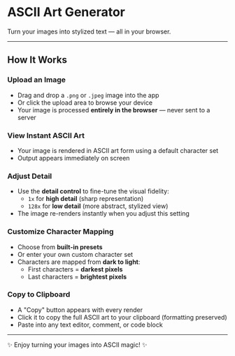 # ASCII Art Generator

Turn your images into stylized text — all in your browser.

---

## How It Works

### Upload an Image
- Drag and drop a `.png` or `.jpeg` image into the app  
- Or click the upload area to browse your device  
- Your image is processed **entirely in the browser** — never sent to a server

### View Instant ASCII Art
- Your image is rendered in ASCII art form using a default character set  
- Output appears immediately on screen

### Adjust Detail
- Use the **detail control** to fine-tune the visual fidelity:
  - `1x` for **high detail** (sharp representation)
  - `128x` for **low detail** (more abstract, stylized view)
- The image re-renders instantly when you adjust this setting

### Customize Character Mapping
- Choose from **built-in presets**
- Or enter your own custom character set
- Characters are mapped from **dark to light**:
  - First characters = **darkest pixels**
  - Last characters = **brightest pixels**

### Copy to Clipboard
- A "Copy" button appears with every render
- Click it to copy the full ASCII art to your clipboard (formatting preserved)
- Paste into any text editor, comment, or code block

---

✨ Enjoy turning your images into ASCII magic! ✨